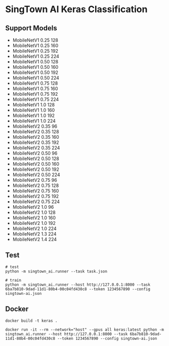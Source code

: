 # SingTown AI Keras Classification

## Support Models

- MobileNetV1 0.25 128
- MobileNetV1 0.25 160
- MobileNetV1 0.25 192
- MobileNetV1 0.25 224
- MobileNetV1 0.50 128
- MobileNetV1 0.50 160
- MobileNetV1 0.50 192
- MobileNetV1 0.50 224
- MobileNetV1 0.75 128
- MobileNetV1 0.75 160
- MobileNetV1 0.75 192
- MobileNetV1 0.75 224
- MobileNetV1 1.0 128
- MobileNetV1 1.0 160
- MobileNetV1 1.0 192
- MobileNetV1 1.0 224
- MobileNetV2 0.35 96
- MobileNetV2 0.35 128
- MobileNetV2 0.35 160
- MobileNetV2 0.35 192
- MobileNetV2 0.35 224
- MobileNetV2 0.50 96
- MobileNetV2 0.50 128
- MobileNetV2 0.50 160
- MobileNetV2 0.50 192
- MobileNetV2 0.50 224
- MobileNetV2 0.75 96
- MobileNetV2 0.75 128
- MobileNetV2 0.75 160
- MobileNetV2 0.75 192
- MobileNetV2 0.75 224
- MobileNetV2 1.0 96
- MobileNetV2 1.0 128
- MobileNetV2 1.0 160
- MobileNetV2 1.0 192
- MobileNetV2 1.0 224
- MobileNetV2 1.3 224
- MobileNetV2 1.4 224

## Test

```
# test
python -m singtown_ai.runner --task task.json

# train
python -m singtown_ai.runner --host http://127.0.0.1:8000 --task 6ba7b810-9dad-11d1-80b4-00c04fd430c8 --token 1234567890 --config singtown-ai.json
```

## Docker

```
docker build -t keras .

docker run -it --rm --network="host" --gpus all keras:latest python -m singtown_ai.runner --host http://127.0.0.1:8000 --task 6ba7b810-9dad-11d1-80b4-00c04fd430c8 --token 1234567890 --config singtown-ai.json
```
